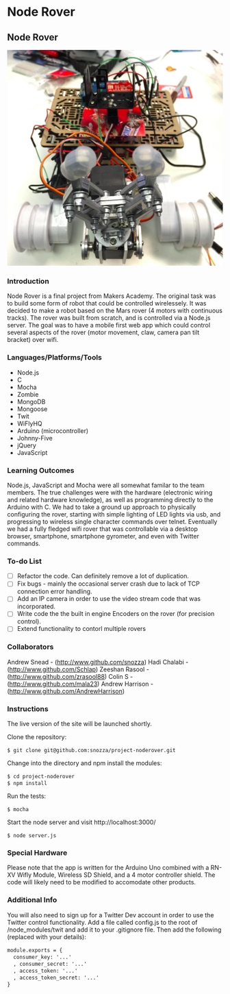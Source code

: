 Node Rover
========================

## Node Rover

![alt tag](public/tars.jpeg)


### Introduction

Node Rover is a final project from Makers Academy. The original task was to build some form of robot that could be controlled wirelessely. It was decided to make a robot based on the Mars rover (4 motors with continuous tracks). The rover was built from scratch, and is controlled via a Node.js server. The goal was to have a mobile first web app which could control several aspects of the rover (motor movement, claw, camera pan tilt bracket) over wifi.

### Languages/Platforms/Tools

* Node.js
* C
* Mocha
* Zombie
* MongoDB
* Mongoose
* Twit
* WiFlyHQ
* Arduino (microcontroller)
* Johnny-Five
* jQuery
* JavaScript

### Learning Outcomes

Node.js, JavaScript and Mocha were all somewhat familar to the team members. The true challenges were with the hardware (electronic wiring and related hardware knowledge), as well as programming directly to the Arduino with C. We had to take a ground up approach to physically configuring the rover, starting with simple lighting of LED lights via usb, and progressing to wireless single character commands over telnet. Eventually we had a fully fledged wifi rover that was controllable via a desktop browser, smartphone, smartphone gyrometer, and even with Twitter commands.


### To-do List
- [ ] Refactor the code. Can definitely remove a lot of duplication.
- [ ] Fix bugs - mainly the occasional server crash due to lack of TCP connection error handling.
- [ ] Add an IP camera in order to use the video stream code that was incorporated.
- [ ] Write code the the built in engine Encoders on the rover (for precision control).
- [ ] Extend functionality to contorl multiple rovers

### Collaborators
Andrew Snead - (http://www.github.com/snozza)
Hadi Chalabi - (http://www.github.com/Schlap)
Zeeshan Rasool - (http://www.github.com/zrasool88)
Colin S - (http://www.github.com/mala23)
Andrew Harrison - (http://www.github.com/AndrewHarrison)

### Instructions

The live version of the site will be launched shortly.

Clone the repository:

```
$ git clone git@github.com:snozza/project-noderover.git
```

Change into the directory and npm install the modules:

```
$ cd project-noderover
$ npm install
```

Run the tests: 

```
$ mocha
```

Start the node server and visit http://localhost:3000/ 

```
$ node server.js

```

### Special Hardware

Please note that the app is written for the Arduino Uno combined with a RN-XV Wifly Module, Wireless SD Shield, and a 4 motor controller shield. The code will likely need to be modified to accomodate other products.

### Additional Info

You will also need to sign up for a Twitter Dev account in order to use the Twitter control functionality. Add a file called config.js to the root of /node_modules/twit and add it to your .gitignore file. Then add the following (replaced with your details):

```
module.exports = {
  consumer_key: '...'
  , consumer_secret: '...'
  , access_token: '...'
  , access_token_secret: '...'
}

```
